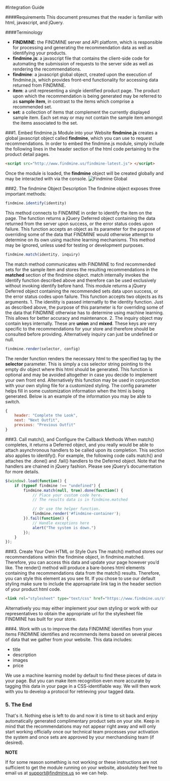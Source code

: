 #Integration Guide

####Requirements
This document presumes that the reader is familiar with html, javascript, and jQuery.

####Terminology
- **FINDMINE**: the FINDMINE server and API platform, which is responsible for processing and generating the recommendation data as well as identifying your products.
- **findmine.js**: a javascript file that contains the client-side code for automating the submission of requests to the server side as well as rendering the recommendations.
- **findmine**: a javascript global object, created upon the execution of findmine.js, which provides front-end functionality for accessing data returned from FINDMINE. 
- **item**: a unit representing a single identified product page. The product upon which the recommendation is being generated may be referred to as **sample item**, in contrast to the items which comprise a recommended set.
- **set**: a collection of items that complement the currently displayed sample item. Each set may or may not contain the sample item amongst the items associated to the set.

###1. Embed findmine.js Module into your Website
**findmine.js** creates a global javascript object called **findmine**, which you can use to request recommendations. In order to embed the findmine.js module, simply include the following lines in the header section of the html code pertaining to the product detail pages.
```html
<script src="http://www.findmine.us/findmine-latest.js"> </script>
```

Once the module is loaded, the **findmine** object will be created globally and may be interacted with via the console.
![Findmine Global](https://github.com/Mishki/docs/blob/master/assets/findmine-global.gif)

###2. The findmine Object Description
The findmine object exposes three important methods:

```javascript
findmine.identify(identity)
```
This method connects to FINDMINE in order to identify the item on the page. The function returns a jQuery Deferred object containing the data returned from the server upon success, or the error status codes upon failure. This function accepts an object as its parameter for the purpose of overriding some of the data that FINDMINE would otherwise attempt to determine on its own using machine learning mechanisms. This method may be ignored, unless used for testing or development purposes.

```javascript
findmine.match(identity, inquiry)
```
The match method communicates with FINDMINE to find recommended sets for the sample item and stores the resulting recommendations in the **matched** section of the findmine object. match internally invokes the identify function described above and therefore can be used exclusively without invoking identify before hand. This module returns a jQuery Deferred object containing the recommended sets data upon success, or the error status codes upon failure. This function accepts two objects as its arguments. 1. The idenitity is passed internatlly to the identity function. Just as described above, the purpose of this parameter is for overriding some of the data that FINDMINE otherwise has to determine using machine learning. This allows for better accuracy and maintenance. 2. The inquiry object may contain keys internally. These are **union** and **mixed**. These keys are very specific to the recommendations for your store and therefore should be consulted before providing. Alternatively inquiry can just be undefined or null.

```javascript
findmine.render(selector, config)
```
The render function renders the necessary html to the specified tag by the **selector** parameter. This is simply a css selector string pointing to the empty div object where this html should be generated. This function is optional and may be avoided altogether in case you decide to implement your own front end. Alternatively this function may be used in conjunction with your own styling file for a customized styling. The config parameter helps fill in some customization information when the html is being generated. Below is an example of the information you may be able to switch. 
```javascript
{
    header: "Complete the Look",
    next: "Next Outfit",
    previous: "Previous Outfit"
}
```

###3. Call match(), and Configure the Callback Methods
When match() completes, it returns a Deferred object, and you really would be able to attach asynchronous handlers to be called upon its completion. This section also applies to identify(). For example, the following code calls match() and attaches the .done() and .fail() handlers to the Deferred object. Note that the handlers are chained in jQuery fashion. Please see jQuery’s documentation for more details.

```javascript
$(window).load(function() {
    if (typeof findmine !== "undefined") {
        findmine.match(null, true).done(function() {
            // Place your custom code here.
            // The results data is in findmine.matched

            // Or use the helper function.
            findmine.render('#findmine-container');
        }).fail(function() {
            // Handle exceptions here
            alert("The system is down.")
        });
    }
});
```

###3. Create Your Own HTML or Style Ours
The match() method stores our recommendations within the findmine object, in findmine.matched. Therefore, you can access this data and update your page however you’d like. The render() method will produce a bare-bones html elements containing the recommendations data from the match() results. Therefore, you can style this element as you see fit. If you chose to use our default styling make sure to include the approapriate link tag in the header section of your product html code.
```html
<link rel="stylesheet" type="text/css" href="https://www.findmine.us/static/css/findmine.css">
```
Alternatively you may either implement your own styling or work with our representatives to obtain the appropriate url for the stylesheet file FINDMINE has built for your store.

###4. Work with us to improve the data FINDMINE identifies from your items
FINDMINE identifies and recommends items based on several pieces of data that we gather from your website. This data includes:
- title
- description
- images
- price

We use a machine learning model by default to find these pieces of data in your page. But you can make item recognition even more accurate by tagging this data in your page in a CSS-identifiable way. We will then work with you to develop a protocol for retrieving your tagged data.

### 5. The End
That's it. Nothing else is left to do and now it is time to sit back and enjoy automatically generated complimentary product sets on your site. Keep in mind that the recommendations may not appear right away and will only start working officially once our technical team processes your activation the system and once sets are approved by your merchandising team (if desired).

**NOTE**

If for some reason something is not working or these instructions are not sufficient to get the module running on your website, absolutely feel free to email us at support@findmine.us so we can help.
